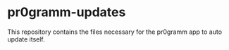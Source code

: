 # pr0gramm-updates

This repository contains the files necessary for the pr0gramm app to auto update itself.
